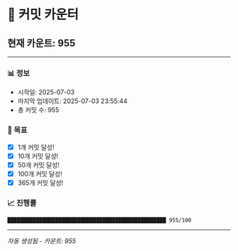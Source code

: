 # 🔢 커밋 카운터

## 현재 카운트: 955

---

### 📊 정보
- 시작일: 2025-07-03
- 마지막 업데이트: 2025-07-03 23:55:44
- 총 커밋 수: 955

### 🎯 목표
- [x] 1개 커밋 달성!
- [x] 10개 커밋 달성!
- [x] 50개 커밋 달성!
- [x] 100개 커밋 달성!
- [x] 365개 커밋 달성!

### 📈 진행률
```
██████████████████████████████████████████████████ 955/100
```

---
*자동 생성됨 - 카운트: 955*
